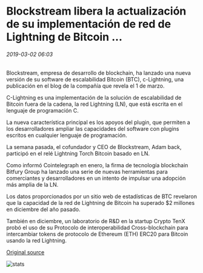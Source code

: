 # Blockstream libera la actualización de su implementación de red de Lightning de Bitcoin ...

###### 2019-03-02 06:03

Blockstream, empresa de desarrollo de blockchain, ha lanzado una nueva versión de su software de escalabilidad Bitcoin (BTC), c-Lightning, una publicación en el blog de la compañía que revela el 1 de marzo.

C-Lightning es una implementación de la solución de escalabilidad de Bitcoin fuera de la cadena, la red Lightning (LN), que está escrita en el lenguaje de programación C.

La nueva característica principal es los apoyos del plugin, que permiten a los desarrolladores ampliar las capacidades del software con plugins escritos en cualquier lenguaje de programación.

La semana pasada, el cofundador y CEO de Blockstream, Adam back, participó en el relé Lightning Torch Bitcoin basado en LN.

Como informó Cointelegraph en enero, la firma de tecnología blockchain Bitfury Group ha lanzado una serie de nuevas herramientas para comerciantes y desarrolladores en un intento de impulsar una adopción más amplia de la LN.

Los datos proporcionados por un sitio web de estadísticas de BTC revelaron que la capacidad de la red de Lightning de Bitcoin ha superado $2 millones en diciembre del año pasado.

También en diciembre, un laboratorio de R&D en la startup Crypto TenX probó el uso de su Protocolo de interoperabilidad Cross-blockchain para intercambiar tokens de protocolo de Ethereum (ETH) ERC20 para Bitcoin usando la red Lightning.

[Original source](https://cointelegraph.com/news/blockstream-releases-upgrade-of-its-bitcoin-lightning-network-implementation)

![stats](https://c.statcounter.com/11760860/0/a89fa40b/1/ "stats")